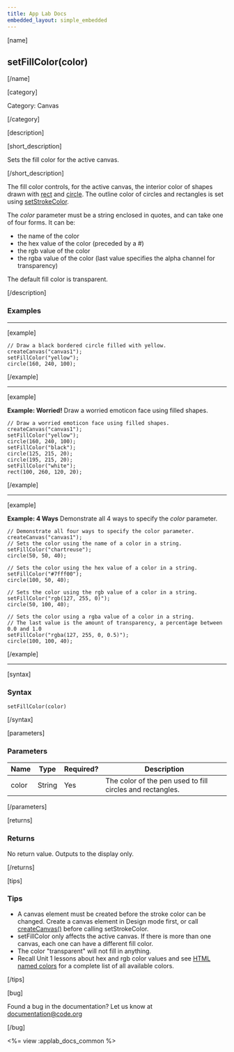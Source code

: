 ```yaml
---
title: App Lab Docs
embedded_layout: simple_embedded
---
```


[name]

## setFillColor(color)

[/name]

[category]

Category: Canvas

[/category]

[description]

[short_description]

Sets the fill color for the active canvas.

[/short_description]

The fill color controls, for the active canvas, the interior color of shapes drawn with [rect](/applab/docs/rect) and [circle](/applab/docs/circle). The outline color of circles and rectangles is set using [setStrokeColor](/applab/docs/setStrokeColor).

The *color* parameter must be a string enclosed in quotes, and can take one of four forms.  It can be:

 * the name of the color
 * the hex value of the color (preceded by a #)
 * the rgb value of the color
 * the rgba value of the color (last value specifies the alpha channel for transparency) 
 
The default fill color is transparent.

[/description]

### Examples
____________________________________________________

[example]

```
// Draw a black bordered circle filled with yellow.
createCanvas("canvas1");
setFillColor("yellow");
circle(160, 240, 100);
```

[/example]

____________________________________________________

[example]

**Example: Worried!** Draw a worried emoticon face using filled shapes.

```
// Draw a worried emoticon face using filled shapes.
createCanvas("canvas1");
setFillColor("yellow");
circle(160, 240, 100);
setFillColor("black");
circle(125, 215, 20);
circle(195, 215, 20);
setFillColor("white");
rect(100, 260, 120, 20);

```

[/example]

____________________________________________________


[example]

**Example: 4 Ways** Demonstrate all 4 ways to specify the *color* parameter.

```
// Demonstrate all four ways to specify the color parameter.
createCanvas("canvas1");
// Sets the color using the name of a color in a string.
setFillColor("chartreuse");
circle(50, 50, 40);

// Sets the color using the hex value of a color in a string.
setFillColor("#7fff00");
circle(100, 50, 40);

// Sets the color using the rgb value of a color in a string.
setFillColor("rgb(127, 255, 0)");
circle(50, 100, 40);

// Sets the color using a rgba value of a color in a string.
// The last value is the amount of transparency, a percentage between 0.0 and 1.0 
setFillColor("rgba(127, 255, 0, 0.5)");
circle(100, 100, 40);
```

[/example]

____________________________________________________

[syntax]

### Syntax

```
setFillColor(color)
```

[/syntax]

[parameters]

### Parameters

| Name  | Type | Required? | Description |
|-----------------|------|-----------|-------------|
| color | String | Yes | The color of the pen used to fill circles and rectangles. |

[/parameters]

[returns]

### Returns
No return value. Outputs to the display only.

[/returns]

[tips]

### Tips
- A canvas element must be created before the stroke color can be changed. Create a canvas element in Design mode first, or call [createCanvas()](/applab/docs/createCanvas) before calling setStrokeColor.
- setFillColor only affects the active canvas. If there is more than one canvas, each one can have a different fill color.
- The color "transparent" will not fill in anything.
- Recall Unit 1 lessons about hex and rgb color values and see [HTML named colors](https://developer.mozilla.org/en-US/docs/Web/CSS/color_value#Color_keywords) for a complete list of all available colors.

[/tips]

[bug]

Found a bug in the documentation? Let us know at documentation@code.org

[/bug]

<%= view :applab_docs_common %>
